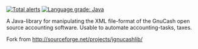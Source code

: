 [![Total alerts](https://img.shields.io/lgtm/alerts/g/DenissLarka/gnucash.svg?logo=lgtm&logoWidth=18)](https://lgtm.com/projects/g/DenissLarka/gnucash/alerts/)
[![Language grade: Java](https://img.shields.io/lgtm/grade/java/g/DenissLarka/gnucash.svg?logo=lgtm&logoWidth=18)](https://lgtm.com/projects/g/DenissLarka/gnucash/context:java)

A Java-library for manipulating the XML file-format of the GnuCash open
source accounting software. Usable to automate accounting-tasks, taxes.

Fork from http://sourceforge.net/projects/jgnucashlib/

